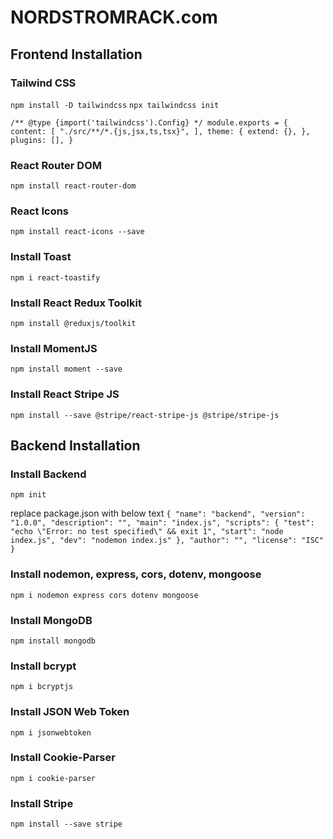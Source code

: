 # NORDSTROMRACK.com

## Frontend Installation

### Tailwind CSS

`npm install -D tailwindcss`
`npx tailwindcss init`

`/** @type {import('tailwindcss').Config} */
module.exports = {
  content: [
    "./src/**/*.{js,jsx,ts,tsx}",
  ],
  theme: {
    extend: {},
  },
  plugins: [],
}`

### React Router DOM

`npm install react-router-dom`

### React Icons

`npm install react-icons --save`

### Install Toast

`npm i react-toastify`

### Install React Redux Toolkit

`npm install @reduxjs/toolkit`

### Install MomentJS

`npm install moment --save`

### Install React Stripe JS

`npm install --save @stripe/react-stripe-js @stripe/stripe-js`

<!-- Backend Installation -->

## Backend Installation

### Install Backend

`npm init`

replace package.json with below text
`{
"name": "backend",
"version": "1.0.0",
"description": "",
"main": "index.js",
"scripts": {
"test": "echo \"Error: no test specified\" && exit 1",
"start": "node index.js",
"dev": "nodemon index.js"
},
"author": "",
"license": "ISC"
}`

### Install nodemon, express, cors, dotenv, mongoose

`npm i nodemon express cors dotenv mongoose`

### Install MongoDB

`npm install mongodb`

### Install bcrypt

`npm i bcryptjs`

### Install JSON Web Token

`npm i jsonwebtoken`

### Install Cookie-Parser

`npm i cookie-parser`

### Install Stripe

`npm install --save stripe`

